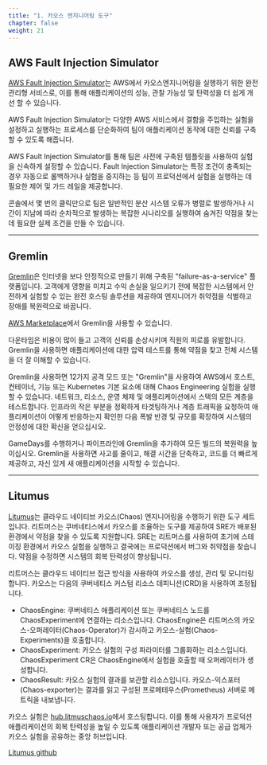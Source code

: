 ```yaml
---
title: "1. 카오스 엔지니어링 도구"
chapter: false
weight: 21
---
```


## AWS Fault Injection Simulator

[AWS Fault Injection Simulator](https://aws.amazon.com/ko/fis/)는 AWS에서 카오스엔지니어링을 실행하기 위한 완전관리형 서비스로, 이를 통해 애플리케이션의 성능, 관찰 가능성 및 탄력성을 더 쉽게 개선 할 수 있습니다.

AWS Fault Injection Simulator는 다양한 AWS 서비스에서 결함을 주입하는 실험을 설정하고 실행하는 프로세스를 단순화하여 팀이 애플리케이션 동작에 대한 신뢰를 구축할 수 있도록 해줍니다.

AWS Fault Injection Simulator를 통해 팀은 사전에 구축된 템플릿을 사용하여 실험을 신속하게 설정할 수 있습니다. Fault Injection Simulator는 특정 조건이 충족되는 경우 자동으로 롤백하거나 실험을 중지하는 등 팀이 프로덕션에서 실험을 실행하는 데 필요한 제어 및 가드 레일을 제공합니다.

콘솔에서 몇 번의 클릭만으로 팀은 일반적인 분산 시스템 오류가 병렬로 발생하거나 시간이 지남에 따라 순차적으로 발생하는 복잡한 시나리오를 실행하여 숨겨진 약점을 찾는 데 필요한 실제 조건을 만들 수 있습니다.

---

## Gremlin
[Gremlin](https://www.gremlin.com/)은 인터넷을 보다 안정적으로 만들기 위해 구축된 "failure-as-a-service" 플랫폼입니다. 고객에게 영향을 미치고 수익 손실을 일으키기 전에 복잡한 시스템에서 안전하게 실험할 수 있는 완전 호스팅 솔루션을 제공하여 엔지니어가 취약점을 식별하고 장애를 복원력으로 바꿉니다.

[AWS Marketplace](https://aws.amazon.com/marketplace/pp/prodview-tosyg6v5cyney)에서 Gremlin을 사용할 수 있습니다.

다운타임은 비용이 많이 들고 고객의 신뢰를 손상시키며 직원의 피로를 유발합니다. Gremlin을 사용하면 애플리케이션에 대한 압력 테스트를 통해 약점을 찾고 전체 시스템을 더 잘 이해할 수 있습니다.

Gremlin을 사용하면 12가지 공격 모드 또는 "Gremlin"을 사용하여 AWS에서 호스트, 컨테이너, 기능 또는 Kubernetes 기본 요소에 대해 Chaos Engineering 실험을 실행할 수 있습니다. 네트워크, 리소스, 운영 체제 및 애플리케이션에서 스택의 모든 계층을 테스트합니다. 인프라의 작은 부분을 정확하게 타겟팅하거나 계층 트래픽을 요청하여 애플리케이션이 어떻게 반응하는지 확인한 다음 폭발 반경 및 규모를 확장하여 시스템의 안정성에 대한 확신을 얻으십시오.

GameDays를 수행하거나 파이프라인에 Gremlin을 추가하여 모든 빌드의 복원력을 높이십시오. Gremlin을 사용하면 사고를 줄이고, 해결 시간을 단축하고, 코드를 더 빠르게 제공하고, 자신 있게 새 애플리케이션을 시작할 수 있습니다.

---

## Litumus
[Litumus](https://litmuschaos.io/)는 클라우드 네이티브 카오스(Chaos) 엔지니어링을 수행하기 위한 도구 세트입니다. 리트머스는 쿠버네티스에서 카오스를 조율하는 도구를 제공하여 SRE가 배포된 환경에서 약점을 찾을 수 있도록 지원합니다. SRE는 리트머스를 사용하여 초기에 스테이징 환경에서 카오스 실험을 실행하고 결국에는 프로덕션에서 버그와 취약점을 찾습니다. 약점을 수정하면 시스템의 회복 탄력성이 향상됩니다.

리트머스는 클라우드 네이티브 접근 방식을 사용하여 카오스를 생성, 관리 및 모니터링 합니다. 카오스는 다음의 쿠버네티스 커스텀 리소스 데피니션(CRD)을 사용하여 조정됩니다.

* ChaosEngine: 쿠버네티스 애플리케이션 또는 쿠버네티스 노드를 ChaosExperiment에 연결하는 리소스입니다. ChaosEngine은 리트머스의 카오스-오퍼레이터(Chaos-Operator)가 감시하고 카오스-실험(Chaos-Experiments)을 호출합니다.
* ChaosExperiment: 카오스 실험의 구성 파라미터를 그룹화하는 리소스입니다. ChaosExperiment CR은 ChaosEngine에서 실험을 호출할 때 오퍼레이터가 생성합니다.
* ChaosResult: 카오스 실험의 결과를 보관할 리소스입니다. 카오스-익스포터(Chaos-exporter)는 결과를 읽고 구성된 프로메테우스(Prometheus) 서버로 메트릭을 내보냅니다.

카오스 실험은 [hub.litmuschaos.io](https://hub.litmuschaos.io)에서 호스팅합니다. 이를 통해 사용자가 프로덕션 애플리케이션의 회복 탄력성을 높일 수 있도록 애플리케이션 개발자 또는 공급 업체가 카오스 실험을 공유하는 중앙 허브입니다.

[Litumus github](https://github.com/litmuschaos/litmus)
